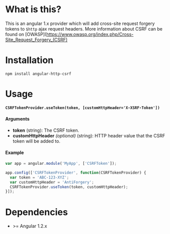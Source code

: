 # What is this?
This is an angular 1.x provider which will add cross-site request forgery tokens to `$http` ajax request headers. More information about CSRF can be found on [OWASP](https://www.owasp.org/index.php/Cross-Site_Request_Forgery_(CSRF)

# Installation

`npm install angular-http-csrf`

# Usage

#### `CSRFTokenProvider.useToken(token, [customHttpHeader='X-XSRF-Token'])`

#### Arguments
- **token** (string): The CSRF token.
- **customHttpHeader** *(optional)* (string): HTTP header value that the CSRF token will be added to.

#### Example

```js
var app = angular.module('MyApp', ['CSRFToken']);

app.config(['CSRFTokenProvider', function(CSRFTokenProvider) {
  var token = 'ABC-123-XYZ';
  var customHttpHeader = 'AntiForgery';
  CSRFTokenProvider.useToken(token, customHttpHeader);
}]);
```

# Dependencies

- \>= Angular 1.2.x
